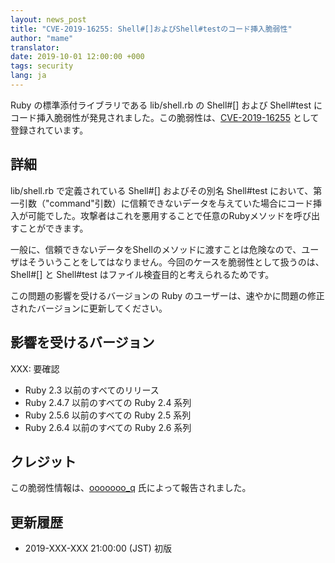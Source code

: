 ```yaml
---
layout: news_post
title: "CVE-2019-16255: Shell#[]およびShell#testのコード挿入脆弱性"
author: "mame"
translator:
date: 2019-10-01 12:00:00 +000
tags: security
lang: ja
---
```


Ruby の標準添付ライブラリである lib/shell.rb の Shell#[] および Shell#test にコード挿入脆弱性が発見されました。この脆弱性は、[CVE-2019-16255](https://cve.mitre.org/cgi-bin/cvename.cgi?name=CVE-2019-16255) として登録されています。

## 詳細

lib/shell.rb で定義されている Shell#[] およびその別名 Shell#test において、第一引数（"command"引数）に信頼できないデータを与えていた場合にコード挿入が可能でした。攻撃者はこれを悪用することで任意のRubyメソッドを呼び出すことができます。

一般に、信頼できないデータをShellのメソッドに渡すことは危険なので、ユーザはそういうことをしてはなりません。今回のケースを脆弱性として扱うのは、Shell#[] と Shell#test はファイル検査目的と考えられるためです。

この問題の影響を受けるバージョンの Ruby のユーザーは、速やかに問題の修正されたバージョンに更新してください。

## 影響を受けるバージョン

XXX: 要確認
* Ruby 2.3 以前のすべてのリリース
* Ruby 2.4.7 以前のすべての Ruby 2.4 系列
* Ruby 2.5.6 以前のすべての Ruby 2.5 系列
* Ruby 2.6.4 以前のすべての Ruby 2.6 系列

## クレジット

この脆弱性情報は、[ooooooo_q](https://hackerone.com/ooooooo_q) 氏によって報告されました。

## 更新履歴

* 2019-XXX-XXX 21:00:00 (JST) 初版
